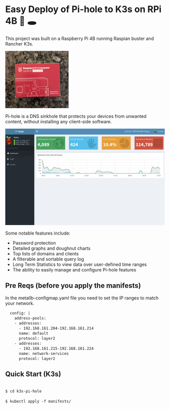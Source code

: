 # Easy Deploy of Pi-hole to K3s on RPi 4B 🥧 🕳

This project was built on a Raspberry Pi 4B running Raspian buster and Rancher K3s.

<img src="./docs/RPI4b.png" width="200"> 



Pi-hole is a DNS sinkhole that protects your devices from unwanted content, without installing any client-side software.

![](./docs/screenshot.jpg)

Some notable features include:

* Password protection
* Detailed graphs and doughnut charts
* Top lists of domains and clients
* A filterable and sortable query log
* Long Term Statistics to view data over user-defined time ranges
* The ability to easily manage and configure Pi-hole features



## Pre Reqs (before you apply the manifests)
In the metallb-configmap.yaml file you need to set the IP ranges to match your network.

```
  config: |
    address-pools:
    - addresses:
      - 192.168.161.204-192.168.161.214
      name: default
      protocol: layer2
    - addresses:
      - 192.168.161.215-192.168.161.224
      name: network-services
      protocol: layer2

```



## Quick Start (K3s)

```

$ cd k3s-pi-hole

$ kubectl apply -f manifests/

```


